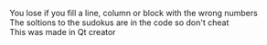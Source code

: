 You lose if you fill a line, column or block with the wrong numbers  
The soltions to the sudokus are in the code so don't cheat  
This was made in Qt creator

